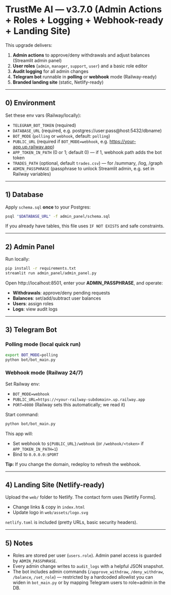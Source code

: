 # TrustMe AI — v3.7.0 (Admin Actions + Roles + Logging + Webhook-ready + Landing Site)

This upgrade delivers:
1) **Admin actions** to approve/deny withdrawals and adjust balances (Streamlit admin panel)
2) **User roles** (`admin`, `manager`, `support`, `user`) and a basic role editor
3) **Audit logging** for all admin changes
4) **Telegram bot** runnable in **polling** or **webhook** mode (Railway-ready)
5) **Branded landing site** (static, Netlify-ready)

---

## 0) Environment

Set these env vars (Railway/locally):

- `TELEGRAM_BOT_TOKEN`  (required)
- `DATABASE_URL`        (required, e.g. postgres://user:pass@host:5432/dbname)
- `BOT_MODE`            (`polling` or `webhook`, default: `polling`)
- `PUBLIC_URL`          (required if `BOT_MODE=webhook`, e.g. https://your-app.up.railway.app)
- `APP_TOKEN_IN_PATH`   (0 or 1; default 0) — if 1, webhook path adds the bot token
- `TRADES_PATH`         (optional, default `trades.csv`) — for /summary, /log, /graph
- `ADMIN_PASSPHRASE`    (passphrase to unlock Streamlit admin, e.g. set in Railway variables)

---

## 1) Database

Apply `schema.sql` **once** to your Postgres:

```bash
psql "$DATABASE_URL" -f admin_panel/schema.sql
```

If you already have tables, this file uses `IF NOT EXISTS` and safe constraints.

---

## 2) Admin Panel

Run locally:
```bash
pip install -r requirements.txt
streamlit run admin_panel/admin_panel.py
```

Open http://localhost:8501, enter your **ADMIN_PASSPHRASE**, and operate:
- **Withdrawals**: approve/deny pending requests
- **Balances**: set/add/subtract user balances
- **Users**: assign roles
- **Logs**: view audit logs

---

## 3) Telegram Bot

### Polling mode (local quick run)
```bash
export BOT_MODE=polling
python bot/bot_main.py
```

### Webhook mode (Railway 24/7)

Set Railway env:
- `BOT_MODE=webhook`
- `PUBLIC_URL=https://<your-railway-subdomain>.up.railway.app`
- `PORT=8080` (Railway sets this automatically; we read it)

Start command:
```bash
python bot/bot_main.py
```

This app will:
- Set webhook to `${PUBLIC_URL}/webhook` (or `/webhook/<token>` if `APP_TOKEN_IN_PATH=1`)
- Bind to `0.0.0.0:$PORT`

**Tip:** If you change the domain, redeploy to refresh the webhook.

---

## 4) Landing Site (Netlify-ready)

Upload the `web/` folder to Netlify. The contact form uses [Netlify Forms].
- Change links & copy in `index.html`
- Update logo in `web/assets/logo.svg`

`netlify.toml` is included (pretty URLs, basic security headers).

---

## 5) Notes

- Roles are stored per user (`users.role`). Admin panel access is guarded by `ADMIN_PASSPHRASE`.
- Every admin change writes to `audit_logs` with a helpful JSON snapshot.
- The bot includes admin commands (`/approve_withdraw`, `/deny_withdraw`, `/balance`, `/set_role`) — restricted by a hardcoded allowlist you can widen in `bot_main.py` or by mapping Telegram users to role=admin in the DB.
